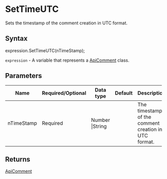 # SetTimeUTC

Sets the timestamp of the comment creation in UTC format.

## Syntax

expression.SetTimeUTC(nTimeStamp);

`expression` - A variable that represents a [ApiComment](../ApiComment.md) class.

## Parameters

| **Name** | **Required/Optional** | **Data type** | **Default** | **Description** |
| ------------- | ------------- | ------------- | ------------- | ------------- |
| nTimeStamp | Required | Number &#124;String |  | The timestamp of the comment creation in UTC format. |

## Returns

[ApiComment](../../ApiComment/ApiComment.md)